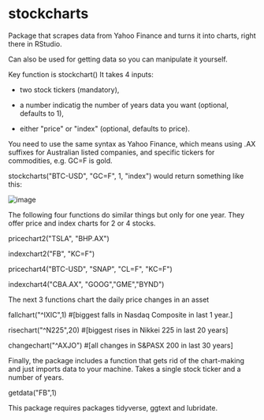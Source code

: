 # stockcharts

Package that scrapes data from Yahoo Finance and turns it into charts, right there in RStudio.

Can also be used for getting data so you can manipulate it yourself.

Key function is stockchart() It takes 4 inputs: 

- two stock tickers (mandatory), 

- a number indicatig the number of years data you want (optional, defaults to 1), 

- either "price" or "index" (optional, defaults to price). 

You need to use the same syntax as Yahoo Finance, which means using .AX suffixes for Australian listed companies, and specific tickers for commodities, e.g. GC=F is gold.

stockcharts("BTC-USD", "GC=F", 1, "index") would return something like this:

![image](https://user-images.githubusercontent.com/87112118/176106668-9b455513-8293-4f18-875a-f22d93c47ff1.png)

The following four functions do similar things but only for one year. They offer price and index charts for 2 or 4 stocks.

pricechart2("TSLA", "BHP.AX")

indexchart2("FB", "KC=F")

pricechart4("BTC-USD", "SNAP", "CL=F", "KC=F")

indexchart4("CBA.AX", "GOOG","GME","BYND")

The next 3 functions chart the daily price changes in an asset

fallchart("^IXIC",1) #[biggest falls in Nasdaq Composite in last 1 year.]

risechart("^N225",20) #[biggest rises in Nikkei 225 in last 20 years]

changechart("^AXJO") #[all changes in S&PASX 200 in last 30 years]

Finally, the package includes a function that gets rid of the chart-making and just imports data to your machine. Takes a single stock ticker and a number of years.

getdata("FB",1)


This package requires packages tidyverse, ggtext and lubridate.
